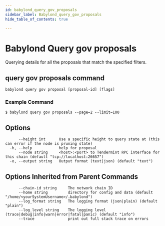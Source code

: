 ```yaml
---
id: babylond_query_gov_proposals
sidebar_label: Babylond_query_gov_proposals
hide_table_of_contents: true

---
```


# Babylond Query gov proposals
Querying details for all the proposals that match the specified filters.
## query gov proposals command
```
babylond query gov proposal [proposal-id] [flags]
```
### Example Command
```
$ babylond query gov proposals --page=2 --limit=100
```
## Options
```
      --height int      Use a specific height to query state at (this can error if the node is pruning state)
  -h, --help            help for proposal
      --node string     <host>:<port> to Tendermint RPC interface for this chain (default "tcp://localhost:26657")
  -o, --output string   Output format (text|json) (default "text")
```
## Options Inherited from Parent Commands
```
      --chain-id string     The network chain ID
      --home string         directory for config and data (default "/home/<yourSystemUsername>/.babylond")
      --log_format string   The logging format (json|plain) (default "plain")
      --log_level string    The logging level (trace|debug|info|warn|error|fatal|panic) (default "info")
      --trace               print out full stack trace on errors
```